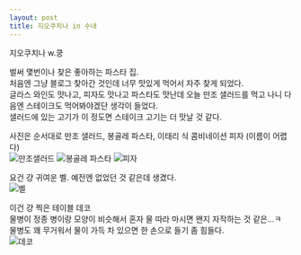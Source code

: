```yaml
---
layout: post
title: 지오쿠치나 in 수내
---
```

지오쿠치나 w.쿵

벌써 몇번이나 찾은 좋아하는 파스타 집.  
처음엔 그냥 블로그 찾아간 것인데 너무 맛있게 먹어서 자주 찾게 되었다.  
글라스 와인도 맛나고, 피자도 맛나고 파스타도 맛난데 오늘 만조 샐러드를 먹고 나니 다음엔 스테이크도 먹어봐야겠단 생각이 들었다.  
샐러드에 있는 고기가 이 정도면 스테이크 고기는 더 맛날 것 같다.  

사진은 순서대로 만조 샐러드, 봉골레 파스타, 이태리 식 콤비네이션 피자 (이름이 어렵다)  
![만조샐러드](http://lh3.googleusercontent.com/-vhijKEI7nWY/VgUpV-TFEsI/AAAAAAAAAGs/PieA7LrnIXY/s1280/upload_-1.jpg)
![봉골레 파스타](http://lh3.googleusercontent.com/-HA6MWyvLwuA/VgUpawf9ZyI/AAAAAAAAAHE/ujQfTA5uyDw/s1280/upload_-1.jpg)
![피자](http://lh3.googleusercontent.com/-9dcjfk_2REM/VgUpZE_R_YI/AAAAAAAAAG8/IQrRzxixLfM/s1280/upload_-1.jpg)

요건 걍 귀여운 벨. 예전엔 없었던 것 같은데 생겼다.  
![벨](http://lh3.googleusercontent.com/-GQyU8swtsrg/VgUpMZZXo9I/AAAAAAAAAGc/bwUffrIn-v4/s1280/upload_-1.jpg)

이건 걍 찍은 테이블 데코  
물병이 정종 병이랑 모양이 비슷해서 혼자 물 따라 마시면 왠지 자작하는 것 같은...ㅋ  
물병도 꽤 무거워서 물이 가득 차 있으면 한 손으로 들기 좀 힘들다.  
![데코](http://lh3.googleusercontent.com/-J1FsHmUVyCc/VgUpUb3rkWI/AAAAAAAAAGk/XcWURexFKUs/s1280/upload_-1.jpg)